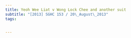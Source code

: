 ```yaml
---
title: Yeoh Wee Liat v Wong Lock Chee and another suit 
subtitle: "[2013] SGHC 153 / 20\_August\_2013"
tags:


---
```


